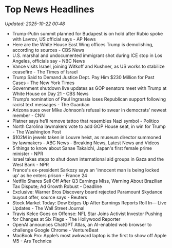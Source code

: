 # Top News Headlines

_Updated: 2025-10-22 00:48_

- Trump-Putin summit planned for Budapest is on hold after Rubio spoke with Lavrov, US official says - AP News
- Here are the White House East Wing offices Trump is demolishing, according to sources - CBS News
- U.S. marshal and undocumented immigrant shot during ICE stop in Los Angeles, officials say - NBC News
- Vance visits Israel, joining Witkoff and Kushner, as US works to stabilize ceasefire - The Times of Israel
- Trump Said to Demand Justice Dept. Pay Him $230 Million for Past Cases - The New York Times
- Government shutdown live updates as GOP senators meet with Trump at White House on Day 21 - CBS News
- Trump’s nomination of Paul Ingrassia loses Republican support following racist text messages - The Guardian
- Arizona sues over Mike Johnson’s refusal to swear in democrats’ newest member - CNN
- Platner says he’ll remove tattoo that resembles Nazi symbol - Politico
- North Carolina lawmakers vote to add GOP House seat, in win for Trump - The Washington Post
- $102M in jewels taken in Louvre heist, as museum director summoned by lawmakers - ABC News - Breaking News, Latest News and Videos
- 5 things to know about Sanae Takaichi, Japan's first female prime minister - NPR
- Israel takes steps to shut down international aid groups in Gaza and the West Bank - NPR
- France's ex-president Sarkozy says an 'innocent man is being locked up' as he enters prison - France 24
- Netflix Shares Sell Off After Q3 Earnings Miss, Warning About Brazilian Tax Dispute; Ad Growth Robust - Deadline
- Exclusive: Warner Bros Discovery board rejected Paramount Skydance buyout offer, source says - Reuters
- Stock Market Today: Dow Edges Up After Earnings Reports Roll In— Live Updates - The Wall Street Journal
- Travis Kelce Goes on Offense: NFL Star Joins Activist Investor Pushing for Changes at Six Flags - The Hollywood Reporter
- OpenAI announces ChatGPT Atlas, an AI-enabled web browser to challenge Google Chrome - VentureBeat
- MacBook Pro: Apple’s most awkward laptop is the first to show off Apple M5 - Ars Technica